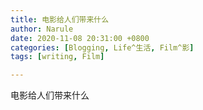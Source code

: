 ```yaml
---
title: 电影给人们带来什么
author: Narule
date: 2020-11-08 20:31:00 +0800
categories: [Blogging, Life^生活, Film^影]
tags: [writing, Film]

---
```




电影给人们带来什么